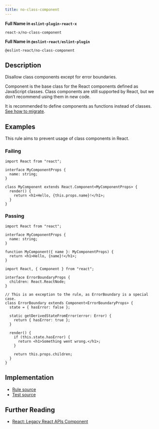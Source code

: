 ```yaml
---
title: no-class-component
---
```


**Full Name in `eslint-plugin-react-x`**

```plain copy
react-x/no-class-component
```

**Full Name in `@eslint-react/eslint-plugin`**

```plain copy
@eslint-react/no-class-component
```

## Description

Disallow class components except for error boundaries.

Component is the base class for the React components defined as JavaScript classes. Class components are still supported by React, but we don’t recommend using them in new code.

It is recommended to define components as functions instead of classes. [See how to migrate](https://react.dev/reference/react/Component#alternatives).

## Examples

This rule aims to prevent usage of class components in React.

### Failing

```tsx
import React from "react";

interface MyComponentProps {
  name: string;
}

class MyComponent extends React.Component<MyComponentProps> {
  render() {
    return <h1>Hello, {this.props.name}!</h1>;
  }
}
```

### Passing

```tsx
import React from "react";

interface MyComponentProps {
  name: string;
}

function MyComponent({ name }: MyComponentProps) {
  return <h1>Hello, {name}!</h1>;
}
```

```tsx
import React, { Component } from "react";

interface ErrorBoundaryProps {
  children: React.ReactNode;
}

// This is an exception to the rule, as ErrorBoundary is a special case.
class ErrorBoundary extends Component<ErrorBoundaryProps> {
  state = { hasError: false };

  static getDerivedStateFromError(error: Error) {
    return { hasError: true };
  }

  render() {
    if (this.state.hasError) {
      return <h1>Something went wrong.</h1>;
    }

    return this.props.children;
  }
}
```

## Implementation

- [Rule source](https://github.com/Rel1cx/eslint-react/tree/main/packages/plugins/eslint-plugin-react-x/src/rules/no-class-component.ts)
- [Test source](https://github.com/Rel1cx/eslint-react/tree/main/packages/plugins/eslint-plugin-react-x/src/rules/no-class-component.spec.ts)

## Further Reading

- [React: Legacy React APIs Component](https://react.dev/reference/react/Component)
